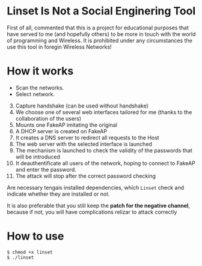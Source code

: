 Linset Is Not a Social Enginering Tool
======

First of all, commented that this is a project for educational purposes that have served to me (and hopefully others) to be more in touch with the world of programming and Wireless. It is prohibited under any circumstances the use this tool in foregin Wireless Networks!



How it works
=======

- Scan the networks.
- Select network.
3. Capture handshake (can be used without handshake)
4. We choose one of several web interfaces tailored for me (thanks to the collaboration of the users)
5. Mounts one FakeAP imitating the original
6. A DHCP server is created on FakeAP
7. It creates a DNS server to redirect all requests to the Host
8. The web server with the selected interface is launched
9. The mechanism is launched to check the validity of the passwords that will be introduced
10. It deauthentificate all users of the network, hoping to connect to FakeAP and enter the password.
11. The attack will stop after the correct password checking


Are necessary tengais installed dependencies, which `Linset` check and indicate whether they are installed or not.

It is also preferable that you still keep the **patch for the negative channel**, because if not, you will have complications relizar to attack correctly

How to use
=======

```
$ chmod +x linset
$ ./linset
```
